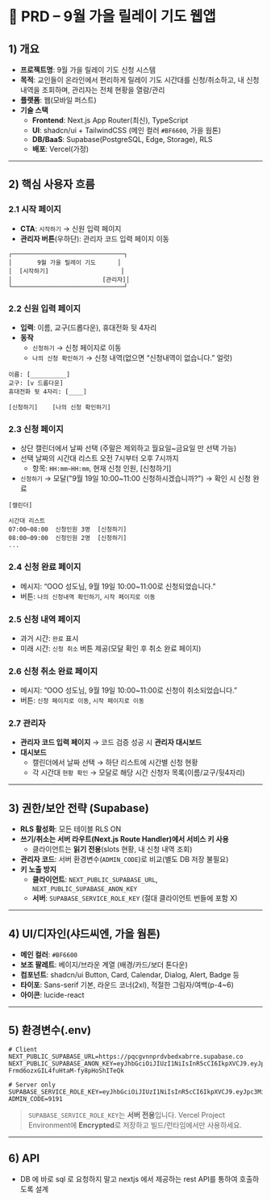 # 📑 PRD – 9월 가을 릴레이 기도 웹앱

## 1) 개요

- **프로젝트명**: 9월 가을 릴레이 기도 신청 시스템
- **목적**: 교인들이 온라인에서 편리하게 릴레이 기도 시간대를 신청/취소하고, 내 신청 내역을 조회하며, 관리자는 전체 현황을 열람/관리
- **플랫폼**: 웹(모바일 퍼스트)
- **기술 스택**
  - **Frontend**: Next.js App Router(최신), TypeScript
  - **UI**: shadcn/ui + TailwindCSS (메인 컬러 `#BF6600`, 가을 웜톤)
  - **DB/BaaS**: Supabase(PostgreSQL, Edge, Storage), RLS
  - **배포**: Vercel(가정)

---

## 2) 핵심 사용자 흐름

### 2.1 시작 페이지

- **CTA**: `시작하기` → 신원 입력 페이지
- **관리자 버튼**(우하단): 관리자 코드 입력 페이지 이동

```ascii
┌───────────────────────────────┐
│       9월 가을 릴레이 기도      │
│  [시작하기]                    │
│                         [관리자]│
└───────────────────────────────┘
```

### 2.2 신원 입력 페이지

- **입력**: 이름, 교구(드롭다운), 휴대전화 뒷 4자리
- **동작**
  - `신청하기` → 신청 페이지로 이동
  - `나의 신청 확인하기` → 신청 내역(없으면 “신청내역이 없습니다.” 얼럿)

```ascii
이름: [__________]
교구: [v 드롭다운]
휴대전화 뒷 4자리: [____]

[신청하기]    [나의 신청 확인하기]
```

### 2.3 신청 페이지

- 상단 캘린더에서 날짜 선택 (주말은 제외하고 월요일~금요일 만 선택 가능)
- 선택 날짜의 시간대 리스트 오전 7시부터 오후 7시까지
  - 항목: `HH:mm~HH:mm`, 현재 신청 인원, [신청하기]
- `신청하기` → 모달("9월 19일 10:00~11:00 신청하시겠습니까?") → 확인 시 신청 완료

```ascii
[캘린더]

시간대 리스트
07:00~08:00  신청인원 3명  [신청하기]
08:00~09:00  신청인원 2명  [신청하기]
...
```

### 2.4 신청 완료 페이지

- 메시지: “OOO 성도님, 9월 19일 10:00~11:00로 신청되었습니다.”
- 버튼: `나의 신청내역 확인하기`, `시작 페이지로 이동`

### 2.5 신청 내역 페이지

- 과거 시간: `완료` 표시
- 미래 시간: `신청 취소` 버튼 제공(모달 확인 후 취소 완료 페이지)

### 2.6 신청 취소 완료 페이지

- 메시지: “OOO 성도님, 9월 19일 10:00~11:00로 신청이 취소되었습니다.”
- 버튼: `신청 페이지로 이동`, `시작 페이지로 이동`

### 2.7 관리자

- **관리자 코드 입력 페이지** → 코드 검증 성공 시 **관리자 대시보드**
- **대시보드**
  - 캘린더에서 날짜 선택 → 하단 리스트에 시간별 신청 현황
  - 각 시간대 `현황 확인` → 모달로 해당 시간 신청자 목록(이름/교구/뒷4자리)

---

## 3) 권한/보안 전략 (Supabase)

- **RLS 활성화**: 모든 테이블 RLS ON
- **쓰기/취소는 서버 라우트(Next.js Route Handler)에서 서비스 키 사용**
  - 클라이언트는 **읽기 전용**(slots 현황, 내 신청 내역 조회)
- **관리자 코드**: 서버 환경변수(`ADMIN_CODE`)로 비교(별도 DB 저장 불필요)
- **키 노출 방지**
  - **클라이언트**: `NEXT_PUBLIC_SUPABASE_URL`, `NEXT_PUBLIC_SUPABASE_ANON_KEY`
  - **서버**: `SUPABASE_SERVICE_ROLE_KEY` (절대 클라이언트 번들에 포함 X)

---

## 4) UI/디자인(샤드씨엔, 가을 웜톤)

- **메인 컬러**: `#BF6600`
- **보조 팔레트**: 베이지/브라운 계열 (배경/카드/보더 톤다운)
- **컴포넌트**: shadcn/ui Button, Card, Calendar, Dialog, Alert, Badge 등
- **타이포**: Sans-serif 기본, 라운드 코너(2xl), 적절한 그림자/여백(p-4~6)
- **아이콘**: lucide-react

---

## 5) 환경변수(.env)

```dotenv
# Client
NEXT_PUBLIC_SUPABASE_URL=https://pqcgvnnprdvbedxabrre.supabase.co
NEXT_PUBLIC_SUPABASE_ANON_KEY=eyJhbGciOiJIUzI1NiIsInR5cCI6IkpXVCJ9.eyJpc3MiOiJzdXBhYmFzZSIsInJlZiI6InBxY2d2bm5wcmR2YmVkeGFicnJlIiwicm9sZSI6ImFub24iLCJpYXQiOjE3NTU4NjY0MDgsImV4cCI6MjA3MTQ0MjQwOH0.2TTpl0knxO-Frmd6ozxGIL4fuHtaM-fy8pHoShITeQk

# Server only
SUPABASE_SERVICE_ROLE_KEY=eyJhbGciOiJIUzI1NiIsInR5cCI6IkpXVCJ9.eyJpc3MiOiJzdXBhYmFzZSIsInJlZiI6InBxY2d2bm5wcmR2YmVkeGFicnJlIiwicm9sZSI6InNlcnZpY2Vfcm9sZSIsImlhdCI6MTc1NTg2NjQwOCwiZXhwIjoyMDcxNDQyNDA4fQ.HB8wzQIwvSyockxRCOpvk12zUbgxXGjQU1AhsU99HIU
ADMIN_CODE=9191
```

> `SUPABASE_SERVICE_ROLE_KEY`는 **서버 전용**입니다. Vercel Project Environment에 **Encrypted**로 저장하고 빌드/런타임에서만 사용하세요.

---

## 6) API

- DB 에 바로 sql 로 요청하지 말고 nextjs 에서 제공하는 rest API를 통하여 호출하도록 설계
